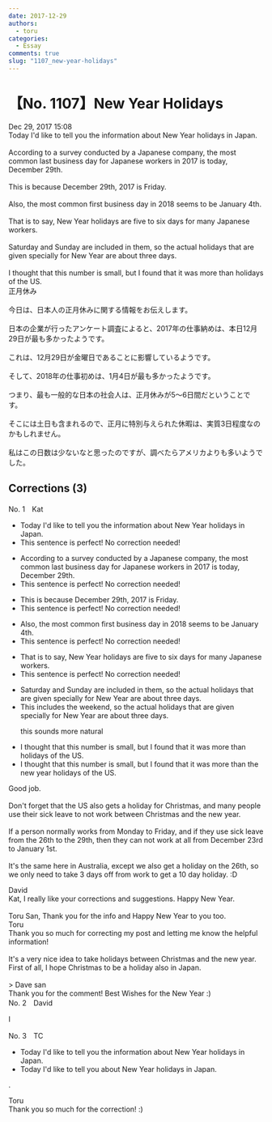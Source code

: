 ```yaml
---
date: 2017-12-29
authors:
  - toru
categories:
  - Essay
comments: true
slug: "1107_new-year-holidays"
---
```


# 【No. 1107】New Year Holidays
<div class="date">Dec 29, 2017 15:08</div>
<div id="post"><div id="body_show_ori">
Today I'd like to tell you the information about New Year holidays in Japan.<br/><br/>According to a survey conducted by a Japanese company, the most common last business day for Japanese workers in 2017 is today, December 29th.<br/><br/>This is because December 29th, 2017 is Friday.<br/><br/>Also, the most common first business day in 2018 seems to be January 4th.<br/><br/>That is to say, New Year holidays are five to six days for many Japanese workers.<br/><br/>Saturday and Sunday are included in them, so the actual holidays that are given specially for New Year are about three days.<br/><br/>I thought that this number is small, but I found that it was more than holidays of the US.
</div></div>

<!-- more -->

<div id="post_ja"><div id="body_show_mo">
正月休み<br/><br/>今日は、日本人の正月休みに関する情報をお伝えします。<br/><br/>日本の企業が行ったアンケート調査によると、2017年の仕事納めは、本日12月29日が最も多かったようです。<br/><br/>これは、12月29日が金曜日であることに影響しているようです。<br/><br/>そして、2018年の仕事初めは、1月4日が最も多かったようです。<br/><br/>つまり、最も一般的な日本の社会人は、正月休みが5〜6日間だということです。<br/><br/>そこには土日も含まれるので、正月に特別与えられた休暇は、実質3日程度なのかもしれません。<br/><br/>私はこの日数は少ないなと思ったのですが、調べたらアメリカよりも多いようでした。
</div></div>

## Corrections (3)
<div id="block"><div class="first_name"> No. 1　<span class="just_name">Kat</span></div><div id="block2">
<ul class="correction_field">
<li class="incorrect">Today I'd like to tell you the information about New Year holidays in Japan.</li>
<li class="corrected perfect">This sentence is perfect! No correction needed!</li>
</ul>
<ul class="correction_field">
<li class="incorrect">According to a survey conducted by a Japanese company, the most common last business day for Japanese workers in 2017 is today, December 29th.</li>
<li class="corrected perfect">This sentence is perfect! No correction needed!</li>
</ul>
<ul class="correction_field">
<li class="incorrect">This is because December 29th, 2017 is Friday.</li>
<li class="corrected perfect">This sentence is perfect! No correction needed!</li>
</ul>
<ul class="correction_field">
<li class="incorrect">Also, the most common first business day in 2018 seems to be January 4th.</li>
<li class="corrected perfect">This sentence is perfect! No correction needed!</li>
</ul>
<ul class="correction_field">
<li class="incorrect">That is to say, New Year holidays are five to six days for many Japanese workers.</li>
<li class="corrected perfect">This sentence is perfect! No correction needed!</li>
</ul>
<ul class="correction_field">
<li class="incorrect">Saturday and Sunday are included in them, so the actual holidays that are given specially for New Year are about three days.</li>
<li class="corrected correct">
This includes the weekend, so the actual holidays that are given specially for New Year are about three days.
<p class="correction_comment">this sounds more natural</p>
</li>
</ul>
<ul class="correction_field">
<li class="incorrect">I thought that this number is small, but I found that it was more than holidays of the US.</li>
<li class="corrected correct">
I thought that this number is small, but I found that it was more than the new year holidays of the US.
</li>
</ul>
<p class="comment_small">
 Good job.
 <br/>
 <br/>
 Don't forget that the US also gets a holiday for Christmas, and many people use their sick leave to not work between Christmas and the new year.
 <br/>
 <br/>
 If a person normally works from Monday to Friday, and if they use sick leave from the 26th to the 29th, then they can not work at all from December 23rd to January 1st.
 <br/>
 <br/>
 It's the same here in Australia, except we also get a holiday on the 26th, so we only need to take 3 days off from work to get a 10 day holiday. :D
</p>

</div><div class="name"><span class="just_name">David</span><br>
Kat, I really like your corrections and suggestions. Happy New Year.<br/><br/>Toru San, Thank you for the info and Happy New Year to you too.
</div>
<div class="name"><span class="just_name">Toru</span><br>
Thank you so much for correcting my post and letting me know the helpful information!<br/><br/>It's a very nice idea to take holidays between Christmas and the new year. First of all, I hope Christmas to be a holiday also in Japan.<br/><br/>&gt; Dave san<br/>Thank you for the comment! Best Wishes for the New Year :)
</div>
</div>
<div id="block"><div class="first_name"> No. 2　<span class="just_name">David</span></div><div id="block2">
<p class="comment_small">
 I
</p>

</div></div>
<div id="block"><div class="first_name"> No. 3　<span class="just_name">TC</span></div><div id="block2">
<ul class="correction_field">
<li class="incorrect">Today I'd like to tell you the information about New Year holidays in Japan.</li>
<li class="corrected correct">
Today I'd like to tell you about New Year holidays in Japan.
</li>
</ul>
<p class="comment_small">
 .
</p>

</div><div class="name"><span class="just_name">Toru</span><br>
Thank you so much for the correction! :)
</div>
</div>
